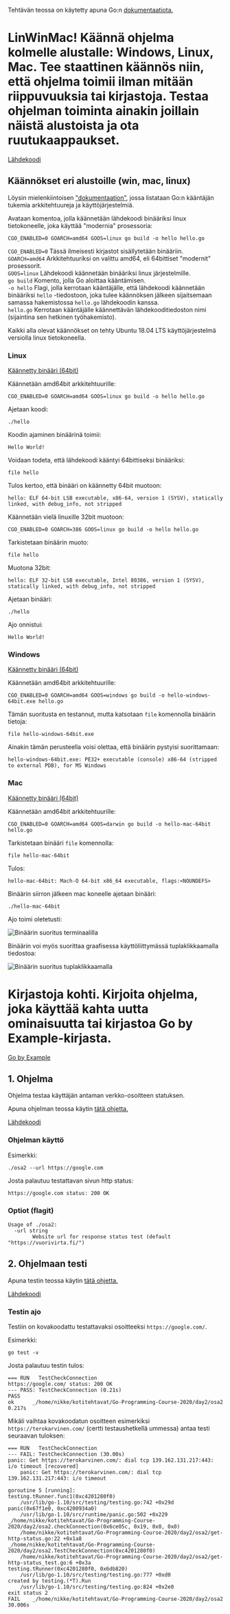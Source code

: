 Tehtävän teossa on käytetty apuna Go:n [dokumentaatiota.](https://golang.org/doc/)

# LinWinMac! Käännä ohjelma kolmelle alustalle: Windows, Linux, Mac. Tee staattinen käännös niin, että ohjelma toimii ilman mitään riippuvuuksia tai kirjastoja. Testaa ohjelman toiminta ainakin joillain näistä alustoista ja ota ruutukaappaukset.

[Lähdekoodi](https://github.com/nikke845/Go-Programming-Course-2020/blob/master/day2/osa1/hello.go)

## Käännökset eri alustoille (win, mac, linux)

Löysin mielenkiintoisen ["dokumentaation"](https://gist.github.com/asukakenji/f15ba7e588ac42795f421b48b8aede63), jossa listataan Go:n kääntäjän tukemia arkkitehtuureja ja käyttöjärjestelmiä.

Avataan komentoa, jolla käännetään lähdekoodi binääriksi linux tietokoneelle, joka käyttää "modernia" prosessoria:

    CGO_ENABLED=0 GOARCH=amd64 GOOS=linux go build -o hello hello.go

`CGO_ENABLED=0` Tässä ilmeisesti kirjastot sisällytetään binääriin.<br>
`GOARCH=amd64` Arkkitehtuuriksi on valittu amd64, eli 64bittiset "modernit" prosessorit.<br>
`GOOS=linux` Lähdekoodi käännetään binääriksi linux järjestelmille.<br>
`go build` Komento, jolla Go aloittaa kääntämisen.<br>
`-o hello` Flagi, jolla kerrotaan kääntäjälle, että lähdekoodi käännetään binääriksi `hello` -tiedostoon, joka tulee käännöksen jälkeen sijaitsemaan samassa hakemistossa `hello.go` lähdekoodin kanssa.<br>
`hello.go` Kerrotaan kääntäjälle käännettävän lähdekooditiedoston nimi (sijaintina sen hetkinen työhakemisto).<br>

Kaikki alla olevat käännökset on tehty Ubuntu 18.04 LTS käyttöjärjestelmä versiolla linux tietokoneella.

### Linux

[Käännetty binääri (64bit)](https://github.com/nikke845/Go-Programming-Course-2020/blob/master/day2/osa1/hello)

Käännetään amd64bit arkkitehtuurille:

    CGO_ENABLED=0 GOARCH=amd64 GOOS=linux go build -o hello hello.go

Ajetaan koodi:

    ./hello

Koodin ajaminen binäärinä toimii:

    Hello World!

Voidaan todeta, että lähdekoodi kääntyi 64bittiseksi binääriksi:

    file hello

Tulos kertoo, että binääri on käännetty 64bit muotoon:

    hello: ELF 64-bit LSB executable, x86-64, version 1 (SYSV), statically linked, with debug_info, not stripped

Käännetään vielä linuxille 32bit muotoon:

    CGO_ENABLED=0 GOARCH=386 GOOS=linux go build -o hello hello.go

Tarkistetaan binäärin muoto:

    file hello

Muotona 32bit:

    hello: ELF 32-bit LSB executable, Intel 80386, version 1 (SYSV), statically linked, with debug_info, not stripped

Ajetaan binääri:

    ./hello

Ajo onnistui:

    Hello World!

### Windows

[Käännetty binääri (64bit)](https://github.com/nikke845/Go-Programming-Course-2020/blob/master/day2/osa1/hello-windows-64bit.exe)

Käännetään amd64bit arkkitehtuurille:

    CGO_ENABLED=0 GOARCH=amd64 GOOS=windows go build -o hello-windows-64bit.exe hello.go

Tämän suoritusta en testannut, mutta katsotaan `file` komennolla binäärin tietoja:

    file hello-windows-64bit.exe

Ainakin tämän perusteella voisi olettaa, että binäärin pystyisi suorittamaan:

    hello-windows-64bit.exe: PE32+ executable (console) x86-64 (stripped to external PDB), for MS Windows

### Mac

[Käännetty binääri (64bit)](https://github.com/nikke845/Go-Programming-Course-2020/blob/master/day2/osa1/hello-mac-64bit)

Käännetään amd64bit arkkitehtuurille:

    CGO_ENABLED=0 GOARCH=amd64 GOOS=darwin go build -o hello-mac-64bit hello.go

Tarkistetaan binääri `file` komennolla:

    file hello-mac-64bit

Tulos:

    hello-mac-64bit: Mach-O 64-bit x86_64 executable, flags:<NOUNDEFS>

Binäärin siirron jälkeen mac koneelle ajetaan binääri:

    ./hello-mac-64bit

Ajo toimi oletetusti:

![Binäärin suoritus terminaalilla](https://github.com/nikke845/Go-Programming-Course-2020/blob/master/day2/osa1/mac_run.jpg)

Binäärin voi myös suorittaa graafisessa käyttöliittymässä tuplaklikkaamalla tiedostoa:

![Binäärin suoritus tuplaklikkaamalla](https://github.com/nikke845/Go-Programming-Course-2020/blob/master/day2/osa1/mac_run_doubleclick.jpg)

# Kirjastoja kohti. Kirjoita ohjelma, joka käyttää kahta uutta ominaisuutta tai kirjastoa Go by Example-kirjasta.

[Go by Example](https://gobyexample.com/)

## 1. Ohjelma

Ohjelma testaa käyttäjän antaman verkko-osoitteen statuksen.

Apuna ohjelman teossa käytin [tätä ohjetta.](https://gobyexample.com/http-clients)

[Lähdekoodi](https://github.com/nikke845/Go-Programming-Course-2020/blob/master/day2/osa2/get-http-status.go)

### Ohjelman käyttö

Esimerkki:

    ./osa2 --url https://google.com

Josta palautuu testattavan sivun http status:

    https://google.com status: 200 OK

### Optiot (flagit)

```
Usage of ./osa2:
  -url string
    	Website url for response status test (default "https://vuorivirta.fi/")
```

## 2. Ohjelmaan testi

Apuna testin teossa käytin [tätä ohjetta.](https://gobyexample.com/testing)

[Lähdekoodi](https://github.com/nikke845/Go-Programming-Course-2020/blob/master/day2/osa2/get-http-status_test.go)

### Testin ajo

Testiin on kovakoodattu testattavaksi osoitteeksi `https://google.com/`.

Esimerkki:

    go test -v

Josta palautuu testin tulos:

```
=== RUN   TestCheckConnection
https://google.com/ status: 200 OK
--- PASS: TestCheckConnection (0.21s)
PASS
ok  	_/home/nikke/kotitehtavat/Go-Programming-Course-2020/day2/osa2	0.217s
```

Mikäli vaihtaa kovakoodatun osoitteen esimerkiksi `https://terokarvinen.com/` (certti testaushetkellä ummessa) antaa testi seuraavan tuloksen:

```
=== RUN   TestCheckConnection
--- FAIL: TestCheckConnection (30.00s)
panic: Get https://terokarvinen.com/: dial tcp 139.162.131.217:443: i/o timeout [recovered]
	panic: Get https://terokarvinen.com/: dial tcp 139.162.131.217:443: i/o timeout

goroutine 5 [running]:
testing.tRunner.func1(0xc4201280f0)
	/usr/lib/go-1.10/src/testing/testing.go:742 +0x29d
panic(0x67f1e0, 0xc4200934a0)
	/usr/lib/go-1.10/src/runtime/panic.go:502 +0x229
_/home/nikke/kotitehtavat/Go-Programming-Course-2020/day2/osa2.checkConnection(0x6ce05c, 0x19, 0x0, 0x0)
	/home/nikke/kotitehtavat/Go-Programming-Course-2020/day2/osa2/get-http-status.go:22 +0x1a8
_/home/nikke/kotitehtavat/Go-Programming-Course-2020/day2/osa2.TestCheckConnection(0xc4201280f0)
	/home/nikke/kotitehtavat/Go-Programming-Course-2020/day2/osa2/get-http-status_test.go:6 +0x3a
testing.tRunner(0xc4201280f0, 0x6db820)
	/usr/lib/go-1.10/src/testing/testing.go:777 +0xd0
created by testing.(*T).Run
	/usr/lib/go-1.10/src/testing/testing.go:824 +0x2e0
exit status 2
FAIL	_/home/nikke/kotitehtavat/Go-Programming-Course-2020/day2/osa2	30.006s

```